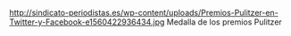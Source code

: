 http://sindicato-periodistas.es/wp-content/uploads/Premios-Pulitzer-en-Twitter-y-Facebook-e1560422936434.jpg
Medalla de los premios Pulitzer
